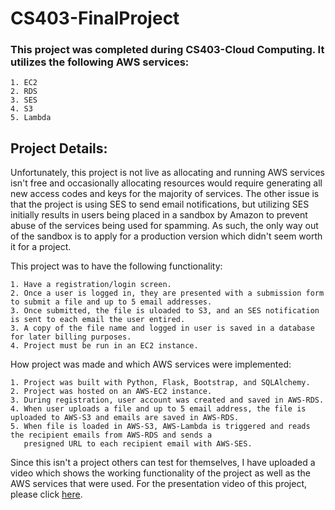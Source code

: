 # CS403-FinalProject

### This project was completed during CS403-Cloud Computing. It utilizes the following AWS services:

    1. EC2
    2. RDS
    3. SES
    4. S3
    5. Lambda
 
## Project Details:
Unfortunately, this project is not live as allocating and running AWS services isn't free and occasionally allocating resources would require generating all new access codes and keys for the majority of services. The other issue is that the project is using SES to send email notifications, but utilizing SES initially results in users being placed in a sandbox by Amazon to prevent abuse of the services being used for spamming. As such, the only way out of the sandbox is to apply for a production version which didn't seem worth it for a project.

This project was to have the following functionality:

    1. Have a registration/login screen.
    2. Once a user is logged in, they are presented with a submission form to submit a file and up to 5 email addresses.
    3. Once submitted, the file is uloaded to S3, and an SES notification is sent to each email the user entired.
    3. A copy of the file name and logged in user is saved in a database for later billing purposes.
    4. Project must be run in an EC2 instance.
    
How project was made and which AWS services were implemented:

    1. Project was built with Python, Flask, Bootstrap, and SQLAlchemy.
    2. Project was hosted on an AWS-EC2 instance.
    3. During registration, user account was created and saved in AWS-RDS.
    4. When user uploads a file and up to 5 email address, the file is uploaded to AWS-S3 and emails are saved in AWS-RDS.
    5. When file is loaded in AWS-S3, AWS-Lambda is triggered and reads the recipient emails from AWS-RDS and sends a 
       presigned URL to each recipient email with AWS-SES.
       
Since this isn't a project others can test for themselves, I have uploaded a video which shows the working functionality of the project as well as the AWS services that were used. For the presentation video of this project, please click [here](https://www.youtube.com/watch?v=kLHzBDySR3o).
